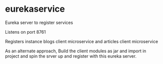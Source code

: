 # eurekaservice
Eureka server to register services

Listens on port 8761

Registers instance blogs client microservice and articles client microservice

As an alternate approach,
Build the client modules as jar and import in project and spin the srver up and register with this eureka server. 
